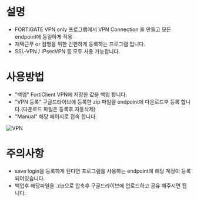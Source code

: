 
# 설명
* FORTIGATE VPN only 프로그램에서 VPN Connection 을 만들고 모든 endpoint에 동일하게 적용
* 재택근무 or 컴맹을 위한 간편하게 등록하는 프로그램 입니다.
* SSL-VPN / IPsecVPN 등 모두 사용 가능합니다.


# 사용방법
* "백업"  FortiClient VPN에 저장한 값을 백업 합니다.
* "VPN 등록"  구글드라이브에 등록한 zip 파일을 endpoint에 다운로드후 등록 합니다.(다운로드 파일은 등록후 자동삭제)
* "Manual" 해당 페이지로 접속 합니다.

![VPN](https://github.com/gojong/fortigate-file/assets/87437300/afbcd86b-e36c-47ef-8ffc-e8ddbdea13a3)

# 주의사항
* save login을 등록하게 된다면 프로그램을 사용하는 endpoint에 해당 계정이 등록 되어있습니다.
* 백업후 해당파일을 .zip으로 압축후 구글드라이브에 업로드하고 공유 해주시면 됩니다.
